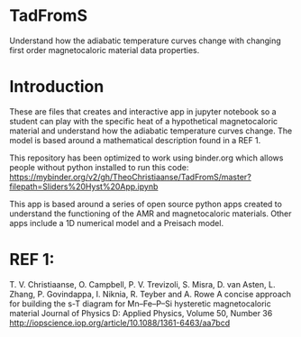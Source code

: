 # TadFromS
Understand how the adiabatic temperature curves change with changing first order magnetocaloric material data properties.

# Introduction
These are files that creates and interactive app in jupyter notebook so a student can play with the specific heat of a hypothetical magnetocaloric material and understand how the adiabatic temperature curves change. The model is based around a mathematical description found in a REF 1. 

This repository has been optimized to work using binder.org which allows people without python installed to run this code:
https://mybinder.org/v2/gh/TheoChristiaanse/TadFromS/master?filepath=Sliders%20Hyst%20App.ipynb

This app is based around a series of open source python apps created to understand the functioning of the AMR and magnetocaloric materials. Other apps include a 1D numerical model and a Preisach model.



# REF 1: 
T. V. Christiaanse, O. Campbell, P. V. Trevizoli, S. Misra, D. van Asten, L. Zhang, P. Govindappa, I. Niknia, R. Teyber and A. Rowe 
A concise approach for building the s-T diagram for Mn–Fe–P–Si hysteretic magnetocaloric material
Journal of Physics D: Applied Physics, Volume 50, Number 36
http://iopscience.iop.org/article/10.1088/1361-6463/aa7bcd
